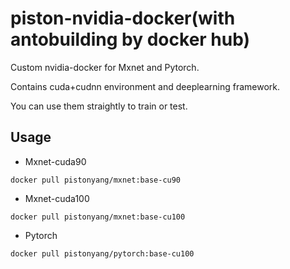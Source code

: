 # piston-nvidia-docker(with antobuilding by docker hub)
Custom nvidia-docker for Mxnet and Pytorch.

Contains cuda+cudnn environment and deeplearning framework.

You can use them straightly to train or test.

## Usage
- Mxnet-cuda90
```shell
docker pull pistonyang/mxnet:base-cu90
```
- Mxnet-cuda100
```shell
docker pull pistonyang/mxnet:base-cu100
```
- Pytorch
```shell
docker pull pistonyang/pytorch:base-cu100
```
